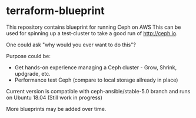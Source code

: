 # terraform-blueprint

This repository contains blueprint for running Ceph on AWS
This can be used for spinning up a test-cluster to take a good 
run of http://ceph.io. 

One could ask "why would you ever want to do this"? 

Purpose could be:

* Get hands-on experience managing a Ceph cluster - Grow, Shrink, updgrade, etc. 
* Performance test Ceph (compare to local storage allready in place) 

Current version is compatible with ceph-ansible/stable-5.0 branch and runs on Ubuntu 18.04 
(Still work in progress) 

More blueprints may be added over time. 

